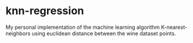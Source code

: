 # knn-regression
My personal implementation of the machine learning algorithm K-nearest-neighbors using euclidean distance between the wine dataset points.
